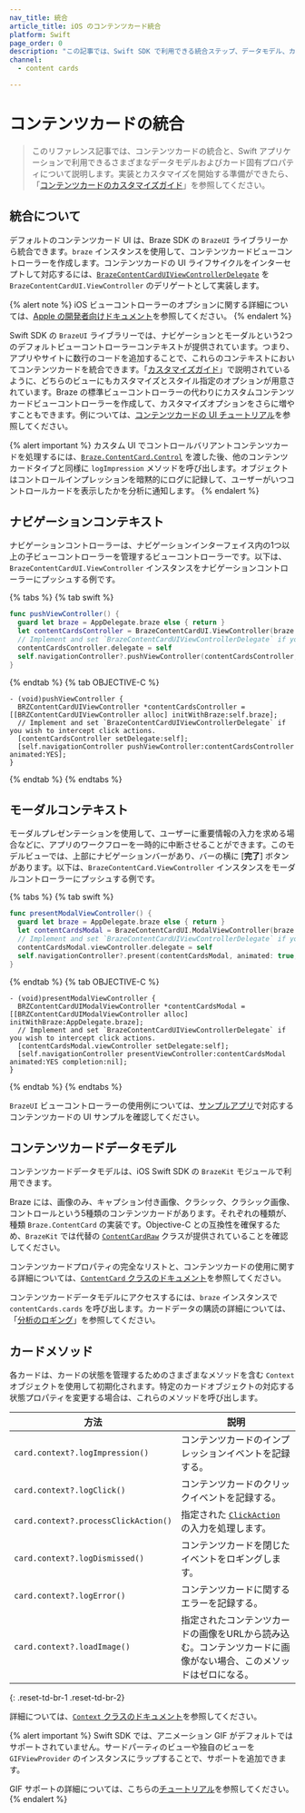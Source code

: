 ```yaml
---
nav_title: 統合
article_title: iOS のコンテンツカード統合
platform: Swift
page_order: 0
description: "この記事では、Swift SDK で利用できる統合ステップ、データモデル、カード固有プロパティについて説明します。"
channel:
  - content cards

---
```


# コンテンツカードの統合

> このリファレンス記事では、コンテンツカードの統合と、Swift アプリケーションで利用できるさまざまなデータモデルおよびカード固有プロパティについて説明します。実装とカスタマイズを開始する準備ができたら、「[コンテンツカードのカスタマイズガイド]({{site.baseurl}}/developer_guide/customization_guides/content_cards)」を参照してください。

## 統合について

デフォルトのコンテンツカード UI は、Braze SDK の `BrazeUI` ライブラリーから統合できます。`braze` インスタンスを使用して、コンテンツカードビューコントローラーを作成します。コンテンツカードの UI ライフサイクルをインターセプトして対応するには、[`BrazeContentCardUIViewControllerDelegate`](https://braze-inc.github.io/braze-swift-sdk/documentation/brazeui/brazecontentcarduiviewcontrollerdelegate) を `BrazeContentCardUI.ViewController` のデリゲートとして実装します。

{% alert note %}
iOS ビューコントローラーのオプションに関する詳細については、[Apple の開発者向けドキュメント](https://developer.apple.com/documentation/uikit/view_controllers/showing_and_hiding_view_controllers)を参照してください。
{% endalert %}

Swift SDK の `BrazeUI` ライブラリーでは、ナビゲーションとモーダルという2つのデフォルトビューコントローラーコンテキストが提供されています。つまり、アプリやサイトに数行のコードを追加することで、これらのコンテキストにおいてコンテンツカードを統合できます。「[カスタマイズガイド]({{site.baseurl}}/developer_guide/customization_guides/content_cards/customizing_styles/?tab=ios)」で説明されているように、どちらのビューにもカスタマイズとスタイル指定のオプションが用意されています。Braze の標準ビューコントローラーの代わりにカスタムコンテンツカードビューコントローラーを作成して、カスタマイズオプションをさらに増やすこともできます。例については、[コンテンツカードの UI チュートリアル](https://braze-inc.github.io/braze-swift-sdk/tutorials/braze/c2-contentcardsui/)を参照してください。

{% alert important %}
カスタム UI でコントロールバリアントコンテンツカードを処理するには、[`Braze.ContentCard.Control`](https://braze-inc.github.io/braze-swift-sdk/documentation/brazekit/braze/contentcard/control(_:)) を渡した後、他のコンテンツカードタイプと同様に `logImpression` メソッドを呼び出します。オブジェクトはコントロールインプレッションを暗黙的にログに記録して、ユーザーがいつコントロールカードを表示したかを分析に通知します。
{% endalert %}

## ナビゲーションコンテキスト

ナビゲーションコントローラーは、ナビゲーションインターフェイス内の1つ以上の子ビューコントローラーを管理するビューコントローラーです。以下は、`BrazeContentCardUI.ViewController` インスタンスをナビゲーションコントローラーにプッシュする例です。

{% tabs %}
{% tab swift %}

```swift
func pushViewController() {
  guard let braze = AppDelegate.braze else { return }
  let contentCardsController = BrazeContentCardUI.ViewController(braze: braze)
  // Implement and set `BrazeContentCardUIViewControllerDelegate` if you wish to intercept click actions.
  contentCardsController.delegate = self
  self.navigationController?.pushViewController(contentCardsController, animated: true)
}
```

{% endtab %}
{% tab OBJECTIVE-C %}

```objc
- (void)pushViewController {
  BRZContentCardUIViewController *contentCardsController = [[BRZContentCardUIViewController alloc] initWithBraze:self.braze];
  // Implement and set `BrazeContentCardUIViewControllerDelegate` if you wish to intercept click actions.
  [contentCardsController setDelegate:self];
  [self.navigationController pushViewController:contentCardsController animated:YES];
}
```

{% endtab %}
{% endtabs %}

## モーダルコンテキスト

モーダルプレゼンテーションを使用して、ユーザーに重要情報の入力を求める場合などに、アプリのワークフローを一時的に中断させることができます。このモデルビューでは、上部にナビゲーションバーがあり、バーの横に \[**完了**] ボタンがあります。以下は、`BrazeContentCard.ViewController` インスタンスをモーダルコントローラーにプッシュする例です。

{% tabs %}
{% tab swift %}

```swift
func presentModalViewController() {
  guard let braze = AppDelegate.braze else { return }
  let contentCardsModal = BrazeContentCardUI.ModalViewController(braze: braze)
  // Implement and set `BrazeContentCardUIViewControllerDelegate` if you wish to intercept click actions.
  contentCardsModal.viewController.delegate = self
  self.navigationController?.present(contentCardsModal, animated: true, completion: nil)
}
```

{% endtab %}
{% tab OBJECTIVE-C %}

```objc
- (void)presentModalViewController {
  BRZContentCardUIModalViewController *contentCardsModal = [[BRZContentCardUIModalViewController alloc] initWithBraze:AppDelegate.braze];
  // Implement and set `BrazeContentCardUIViewControllerDelegate` if you wish to intercept click actions.
  [contentCardsModal.viewController setDelegate:self];
  [self.navigationController presentViewController:contentCardsModal animated:YES completion:nil];
}
```

{% endtab %}
{% endtabs %}

`BrazeUI` ビューコントローラーの使用例については、[サンプルアプリ](https://github.com/braze-inc/braze-swift-sdk/tree/main/Examples)で対応するコンテンツカードの UI サンプルを確認してください。

## コンテンツカードデータモデル

コンテンツカードデータモデルは、iOS Swift SDK の `BrazeKit` モジュールで利用できます。

Braze には、画像のみ、キャプション付き画像、クラシック、クラシック画像、コントロールという5種類のコンテンツカードがあります。それぞれの種類が、種類 `Braze.ContentCard` の実装です。Objective-C との互換性を確保するため、`BrazeKit` では代替の [`ContentCardRaw`](https://braze-inc.github.io/braze-swift-sdk/documentation/brazekit/braze/contentcardraw) クラスが提供されていることを確認してください。

コンテンツカードプロパティの完全なリストと、コンテンツカードの使用に関する詳細については、[`ContentCard` クラスのドキュメント](https://braze-inc.github.io/braze-swift-sdk/documentation/brazekit/braze/contentcard)を参照してください。

コンテンツカードデータモデルにアクセスするには、`braze` インスタンスで `contentCards.cards` を呼び出します。カードデータの購読の詳細については、「[分析のロギング]({{site.baseurl}}/developer_guide/customization_guides/content_cards/logging_analytics)」を参照してください。

## カードメソッド

各カードは、カードの状態を管理するためのさまざまなメソッドを含む `Context` オブジェクトを使用して初期化されます。特定のカードオブジェクトの対応する状態プロパティを変更する場合は、これらのメソッドを呼び出します。

| 方法                               | 説明                                                                                                                              |
|--------------------------------------|------------------------------------------------------------------------------------------------------------------------------------------|
| `card.context?.logImpression()`      | コンテンツカードのインプレッションイベントを記録する。                                                                                                   |
| `card.context?.logClick()`           | コンテンツカードのクリックイベントを記録する。                                                                                                        |
| `card.context?.processClickAction()` | 指定された [`ClickAction`](https://braze-inc.github.io/braze-swift-sdk/documentation/brazekit/braze/contentcard/clickaction) の入力を処理します。 |
| `card.context?.logDismissed()`       | コンテンツカードを閉じたイベントをロギングします。                                                                                                    |
| `card.context?.logError()`           | コンテンツカードに関するエラーを記録する。                                                                                                |
| `card.context?.loadImage()`          | 指定されたコンテンツカードの画像をURLから読み込む。コンテンツカードに画像がない場合、このメソッドはゼロになる。                         |
{: .reset-td-br-1 .reset-td-br-2}

詳細については、[`Context` クラスのドキュメント](https://braze-inc.github.io/braze-swift-sdk/documentation/brazekit/braze/contentcardraw/context-swift.class)を参照してください。

{% alert important %}
Swift SDK では、アニメーション GIF がデフォルトではサポートされていません。サードパーティのビューや独自のビューを `GIFViewProvider` のインスタンスにラップすることで、サポートを追加できます。

GIF サポートの詳細については、こちらの[チュートリアル](https://braze-inc.github.io/braze-swift-sdk/tutorials/braze/c3-gif-support)を参照してください。
{% endalert %}
